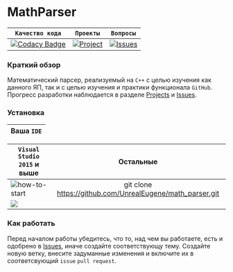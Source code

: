 # MathParser
| **`Качество кода`**| **`Проекты`** | **`Вопросы`**|
|-|-|-|
|[![Codacy Badge](https://app.codacy.com/project/badge/Grade/47529f2cfd11419e80a4a119d7f86fab)](https://www.codacy.com/manual/UnrealEugene/math_parser?utm_source=github.com&amp;utm_medium=referral&amp;utm_content=UnrealEugene/math_parser&amp;utm_campaign=Badge_Grade)| [![Project](https://img.shields.io/badge/api-reference-black.svg)](https://github.com/UnrealEugene/math_parser/projects/1) |[![Issues](https://img.shields.io/badge/api-reference-blue.svg)](https://github.com/UnrealEugene/math_parser/issues)|

### Краткий обзор
Математический парсер, реализуемый на `C++` с целью изучения как данного ЯП, так и с целью изучения и практики функционала `GitHub`.
Прогресс разработки наблюдается в разделе [Projects](https://github.com/UnrealEugene/math_parser/projects/1) 
и [Issues](https://github.com/UnrealEugene/math_parser/issues). 

### Установка
|Ваша `IDE`|
| -------|

| `Visual Studio 2015` и выше| Остальные|
| ------------- |:-------------:|
|![how-to-start](https://sun9-21.userapi.com/ZVPWkc7O5Uq1ClWlDu1-bbsulcKewG-o-gBE1w/OUCSRdH8RtI.jpg)| git clone https://github.com/UnrealEugene/math_parser.git|
| ![](https://sun9-75.userapi.com/KI3FOZGQnSDLlT381ko0vMOCrKimi14gDMVaNA/NOzeHBNe9vU.jpg)| 

### Как работать
Перед началом работы убедитесь, что то, над чем вы работаете, есть и одобрено в [Issues](https://github.com/UnrealEugene/math_parser/issues), 
иначе создайте соответствующу тему. Создайте новую ветку, внесите задуманные изменения и включите их в соответсвующий `issue` `pull request`.
